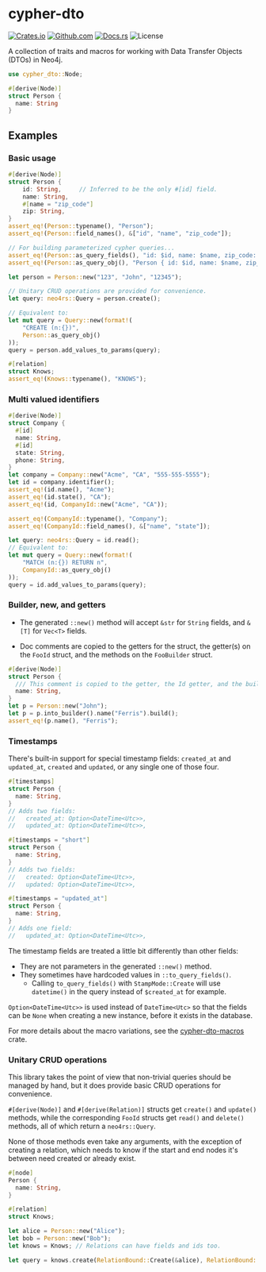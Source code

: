 # cypher-dto

[![Crates.io](https://img.shields.io/crates/v/cypher-dto)](https://crates.io/crates/cypher-dto)
[![Github.com](https://github.com/jifalops/cypher-dto/actions/workflows/ci.yml/badge.svg)](https://github.com/jifalops/cypher-dto/actions/workflows/ci.yml)
[![Docs.rs](https://docs.rs/cypher-dto/badge.svg)](https://docs.rs/cypher-dto)
![License](https://img.shields.io/crates/l/cypher-dto.svg)

A collection of traits and macros for working with Data Transfer Objects (DTOs) in Neo4j.

```rust
use cypher_dto::Node;

#[derive(Node)]
struct Person {
  name: String
}
```

## Examples

### Basic usage

```rust
#[derive(Node)]
struct Person {
    id: String,     // Inferred to be the only #[id] field.
    name: String,
    #[name = "zip_code"]
    zip: String,
}
assert_eq!(Person::typename(), "Person");
assert_eq!(Person::field_names(), &["id", "name", "zip_code"]);

// For building parameterized cypher queries...
assert_eq!(Person::as_query_fields(), "id: $id, name: $name, zip_code: $zip_code");
assert_eq!(Person::as_query_obj(), "Person { id: $id, name: $name, zip_code: $zip_code }");

let person = Person::new("123", "John", "12345");

// Unitary CRUD operations are provided for convenience.
let query: neo4rs::Query = person.create();

// Equivalent to:
let mut query = Query::new(format!(
    "CREATE (n:{})",
    Person::as_query_obj()
));
query = person.add_values_to_params(query);
```

```rust
#[relation]
struct Knows;
assert_eq!(Knows::typename(), "KNOWS");
```

### Multi valued identifiers

```rust
#[derive(Node)]
struct Company {
  #[id]
  name: String,
  #[id]
  state: String,
  phone: String,
}
let company = Company::new("Acme", "CA", "555-555-5555");
let id = company.identifier();
assert_eq!(id.name(), "Acme");
assert_eq!(id.state(), "CA");
assert_eq!(id, CompanyId::new("Acme", "CA"));

assert_eq!(CompanyId::typename(), "Company");
assert_eq!(CompanyId::field_names(), &["name", "state"]);

let query: neo4rs::Query = id.read();
// Equivalent to:
let mut query = Query::new(format!(
    "MATCH (n:{}) RETURN n",
    CompanyId::as_query_obj()
));
query = id.add_values_to_params(query);
```

### Builder, new, and getters

* The generated `::new()` method will accept `&str` for `String` fields, and `&[T]` for `Vec<T>` fields.

* Doc comments are copied to the getters for the struct, the getter(s) on the `FooId` struct, and the methods on the `FooBuilder` struct.

```rust
#[derive(Node)]
struct Person {
  /// This comment is copied to the getter, the Id getter, and the builder method.
  name: String,
}
let p = Person::new("John");
let p = p.into_builder().name("Ferris").build();
assert_eq!(p.name(), "Ferris");
```

### Timestamps

There's built-in support for special timestamp fields: `created_at` and `updated_at`, `created` and `updated`, or any single one of those four.

```rust
#[timestamps]
struct Person {
  name: String,
}
// Adds two fields:
//   created_at: Option<DateTime<Utc>>,
//   updated_at: Option<DateTime<Utc>>,

#[timestamps = "short"]
struct Person {
  name: String,
}
// Adds two fields:
//   created: Option<DateTime<Utc>>,
//   updated: Option<DateTime<Utc>>,

#[timestamps = "updated_at"]
struct Person {
  name: String,
}
// Adds one field:
//   updated_at: Option<DateTime<Utc>>,
```

The timestamp fields are treated a little bit differently than other fields:

* They are not parameters in the generated `::new()` method.
* They sometimes have hardcoded values in `::to_query_fields()`.
  * Calling `to_query_fields()` with `StampMode::Create` will use `datetime()` in the query instead of `$created_at` for example.

`Option<DateTime<Utc>>` is used instead of `DateTime<Utc>` so that the fields can be `None` when creating a new instance, before it exists in the database.

For more details about the macro variations, see the [cypher-dto-macros](https://crates.io/crates/cypher-dto-macros) crate.

### Unitary CRUD operations

This library takes the point of view that non-trivial queries should be managed by hand, but it does provide basic CRUD operations for convenience.

`#[derive(Node)]` and `#[derive(Relation)]` structs get `create()` and `update()` methods, while the corresponding `FooId` structs get `read()` and `delete()` methods, all of which return a `neo4rs::Query`.

None of those methods even take any arguments, with the exception of creating a relation, which needs to know if the start and end nodes it's between need created or already exist.

```rust
#[node]
Person {
  name: String,
}

#[relation]
struct Knows;

let alice = Person::new("Alice");
let bob = Person::new("Bob");
let knows = Knows; // Relations can have fields and ids too.

let query = knows.create(RelationBound::Create(&alice), RelationBound::Create(&bob));
```
